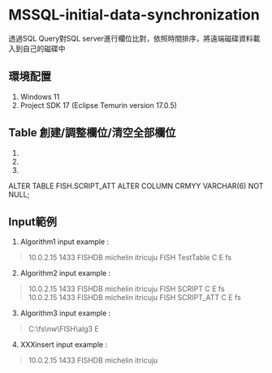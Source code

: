# MSSQL-initial-data-synchronization
透過SQL Query對SQL server進行欄位比對，依照時間排序，將遠端磁碟資料載入到自己的磁碟中
## 環境配置
1. Windows 11
2. Project SDK 17 (Eclipse Temurin version 17.0.5)
## Table 創建/調整欄位/清空全部欄位
1. 
2. 
3. 
ALTER TABLE FISH.SCRIPT_ATT ALTER COLUMN CRMYY VARCHAR(6) NOT NULL;
## Input範例
1. Algorithm1 input example :    
>10.0.2.15 1433 FISHDB michelin itricuju FISH TestTable C E fs  
2. Algorithm2 input example :    
>10.0.2.15 1433 FISHDB michelin itricuju FISH SCRIPT C E fs  
>10.0.2.15 1433 FISHDB michelin itricuju FISH SCRIPT_ATT C E fs  
3. Algorithm3 input example :   
>C:\fs\nw\FISH\alg3 E   
4. XXXinsert input example :     
>10.0.2.15 1433 FISHDB michelin itricuju  

